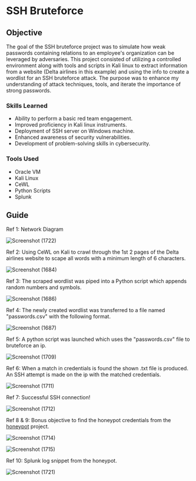 # SSH Bruteforce

## Objective
The goal of the SSH bruteforce project was to simulate how weak passwords containing relations to an employee's organization can be leveraged by adversaries. This project consisted of utilizing a controlled environment along with tools and scripts in Kali linux to extract information from a website (Delta airlines in this example) and using the info to create a wordlist for an SSH bruteforce attack. The purpose was to enhance my understanding of attack techniques, tools, and iterate the importance of strong passwords.


### Skills Learned

- Ability to perform a basic red team engagement.
- Improved proficiency in Kali linux instruments.
- Deployment of SSH server on Windows machine.
- Enhanced awareness of security vulnerabilities.
- Development of problem-solving skills in cybersecurity.

### Tools Used

- Oracle VM
- Kali Linux
- CeWL
- Python Scripts
- Splunk

## Guide

Ref 1: Network Diagram

![Screenshot (1722)](https://github.com/Cyber-ic5/SSH-Bruteforce/assets/169179159/de814200-61d1-42f1-bc89-9ca97e9efd1b)

Ref 2: Using CeWL on Kali to crawl through the 1st 2 pages of the Delta airlines website to scape all words with a minimum length of 6 characters.

![Screenshot (1684)](https://github.com/Cyber-ic5/SSH-Bruteforce/assets/169179159/202aefeb-1891-4554-b0ba-8fea2b252a4e)

Ref 3: The scraped wordlist was piped into a Python script which appends random numbers and symbols.

![Screenshot (1686)](https://github.com/Cyber-ic5/SSH-Bruteforce/assets/169179159/04c5c9c2-5057-4950-b7ca-c3f587f4ba8d)

Ref 4: The newly created wordlist was transferred to a file named "passwords.csv" with the following format.

![Screenshot (1687)](https://github.com/Cyber-ic5/SSH-Bruteforce/assets/169179159/ea506cf5-a155-4dab-bb41-a3d122a453bd)

Ref 5: A python script was launched which uses the "passwords.csv" file to bruteforce an ip.

![Screenshot (1709)](https://github.com/Cyber-ic5/SSH-Bruteforce/assets/169179159/6f46c40b-6a8d-49c6-91f6-d7ecc79fe74f)

Ref 6: When a match in credentials is found the shown .txt file is produced. An SSH attempt is made on the ip with the matched credentials.

![Screenshot (1711)](https://github.com/Cyber-ic5/SSH-Bruteforce/assets/169179159/e4ae48b2-ecf7-4c38-88eb-4fe65798470f)

Ref 7: Successful SSH connection!

![Screenshot (1712)](https://github.com/Cyber-ic5/SSH-Bruteforce/assets/169179159/07ac4d4f-b5d9-4bb6-bdf1-5ec39a43e3e4)

Ref 8 & 9: Bonus objective to find the honeypot credentials from the <a href="https://github.com/Cyber-ic5/Simple-Honeypot">honeypot</a> project.

![Screenshot (1714)](https://github.com/Cyber-ic5/SSH-Bruteforce/assets/169179159/9d582761-0184-4efc-9cc1-0f8bd2d44a43)

![Screenshot (1715)](https://github.com/Cyber-ic5/SSH-Bruteforce/assets/169179159/73b8893f-12a7-4ee7-a9d8-c32cbab32eee)

Ref 10: Splunk log snippet from the honeypot.

![Screenshot (1721)](https://github.com/Cyber-ic5/SSH-Bruteforce/assets/169179159/f2d9197f-66ef-4b9e-a324-dc6881b9990b)
